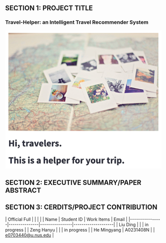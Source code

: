 ## SECTION 1: PROJECT TITLE
### Travel-Helper: an Intelligent Travel Recommender System
![](Miscellaneous/profile.png)
## SECTION 2: EXECUTIVE SUMMARY/PAPER ABSTRACT





## SECTION 3: CERDITS/PROJECT CONTRIBUTION

| Official Full  |               |                |                    |
| Name           | Student ID    | Work Items     | Email              | 
|----------------|---------------|----------------|--------------------|
| Liu Ding       |               |                | in progress        | 
| Zeng Hanyu     |               |                | in progress        | 
| He Mingyang    | A0231408N     |                | e0703440@u.nus.edu | 


